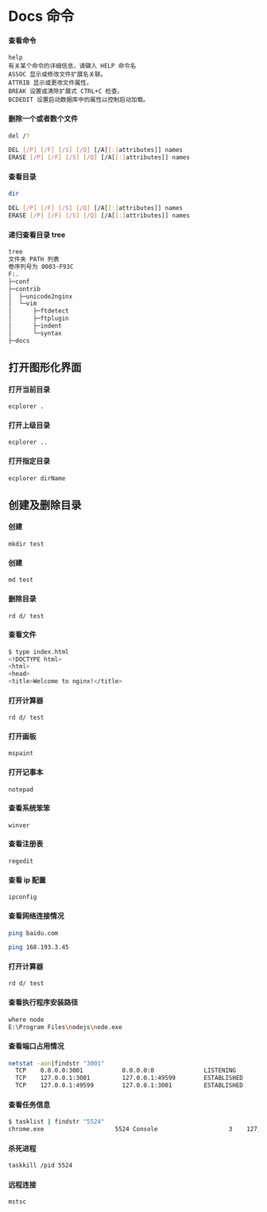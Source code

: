 # Docs 命令

#### 查看命令

```
help
有关某个命令的详细信息，请键入 HELP 命令名
ASSOC 显示或修改文件扩展名关联。
ATTRIB 显示或更改文件属性。
BREAK 设置或清除扩展式 CTRL+C 检查。
BCDEDIT 设置启动数据库中的属性以控制启动加载。
```

#### 删除一个或者数个文件

```sh
del /?

DEL [/P] [/F] [/S] [/Q] [/A[[:]attributes]] names
ERASE [/P] [/F] [/S] [/Q] [/A[[:]attributes]] names
```

#### 查看目录

```sh
dir

DEL [/P] [/F] [/S] [/Q] [/A[[:]attributes]] names
ERASE [/P] [/F] [/S] [/Q] [/A[[:]attributes]] names
```

#### 递归查看目录 tree

```sh
tree
文件夹 PATH 列表
卷序列号为 0003-F93C
F:.
├─conf
├─contrib
│  ├─unicode2nginx
│  └─vim
│      ├─ftdetect
│      ├─ftplugin
│      ├─indent
│      └─syntax
├─docs
```

## 打开图形化界面

#### 打开当前目录

```
ecplorer .

```

#### 打开上级目录

```
ecplorer ..

```

#### 打开指定目录

```sh
ecplorer dirName

```

## 创建及删除目录

#### 创建

```
mkdir test
```

#### 创建

```
md test
```

#### 删除目录

```
rd d/ test
```

#### 查看文件

```sh
$ type index.html
<!DOCTYPE html>
<html>
<head>
<title>Welcome to nginx!</title>
```

#### 打开计算器

```
rd d/ test
```

#### 打开画板

```
mspaint
```

#### 打开记事本

```
notepad
```

#### 查看系统笨笨

```
winver
```

#### 查看注册表

```
regedit
```

#### 查看 ip 配置

```
ipconfig
```

#### 查看网络连接情况

```sh
ping baidu.com

ping 168.193.3.45
```

#### 打开计算器

```
rd d/ test
```

#### 查看执行程序安装路径

```sh
where node
E:\Program Files\nodejs\node.exe
```

#### 查看端口占用情况

```sh
netstat -aon|findstr "3001"
  TCP    0.0.0.0:3001           0.0.0.0:0              LISTENING       1524
  TCP    127.0.0.1:3001         127.0.0.1:49599        ESTABLISHED     1524
  TCP    127.0.0.1:49599        127.0.0.1:3001         ESTABLISHED     5524
```

#### 查看任务信息

```sh
$ tasklist | findstr "5524"
chrome.exe                    5524 Console                    3    127,512 K
```

#### 杀死进程

```sh
taskkill /pid 5524
```

#### 远程连接

```
mstsc
```